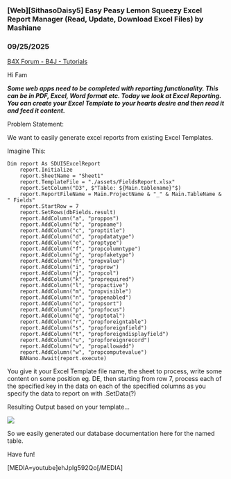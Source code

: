 ### [Web][SithasoDaisy5] Easy Peasy Lemon Squeezy Excel Report Manager (Read, Update, Download Excel Files) by Mashiane
### 09/25/2025
[B4X Forum - B4J - Tutorials](https://www.b4x.com/android/forum/threads/168785/)

Hi Fam  
  
***Some web apps need to be completed with reporting functionality. This can be in PDF, Excel, Word format etc. Today we look at Excel Reporting. You can create your Excel Template to your hearts desire and then read it and feed it content.***  
  
Problem Statement:  
  
We want to easily generate excel reports from existing Excel Templates.  
  
Imagine This:  
  

```B4X
Dim report As SDUI5ExcelReport  
    report.Initialize  
    report.SheetName = "Sheet1"  
    report.TemplateFile = "./assets/FieldsReport.xlsx"  
    report.SetColumn("D3", $"Table: ${Main.tablename}"$)  
    report.ReportFileName = Main.ProjectName & "_" & Main.TableName & " Fields"  
    report.StartRow = 7  
    report.SetRows(dbFields.result)  
    report.AddColumn("a", "proppos")  
    report.AddColumn("b", "propname")  
    report.AddColumn("c", "proptitle")  
    report.AddColumn("d", "propdatatype")  
    report.AddColumn("e", "proptype")  
    report.AddColumn("f", "propcolumntype")  
    report.AddColumn("g", "propfaketype")  
    report.AddColumn("h", "propvalue")  
    report.AddColumn("i", "proprow")  
    report.AddColumn("j", "propcol")  
    report.AddColumn("k", "proprequired")  
    report.AddColumn("l", "propactive")  
    report.AddColumn("m", "propvisible")  
    report.AddColumn("n", "propenabled")  
    report.AddColumn("o", "propsort")  
    report.AddColumn("p", "propfocus")  
    report.AddColumn("q", "proptotal")  
    report.AddColumn("r", "propforeigntable")  
    report.AddColumn("s", "propforeignfield")  
    report.AddColumn("t", "propforeigndisplayfield")  
    report.AddColumn("u", "propforeignrecord")  
    report.AddColumn("v", "propallowadd")  
    report.AddColumn("w", "propcomputevalue")  
    BANano.Await(report.execute)
```

  
  
You give it your Excel Template file name, the sheet to process, write some content on some position eg. DE, then starting from row 7, process each of the specified key in the data on each of the specified columns as you specify the data to report on with .SetData(?)  
  
Resulting Output based on your template…  
  
![](https://www.b4x.com/android/forum/attachments/167261)  
  
So we easily generated our database documentation here for the named table.  
  
Have fun!  
  
  
[MEDIA=youtube]ehJpIg592Qo[/MEDIA]